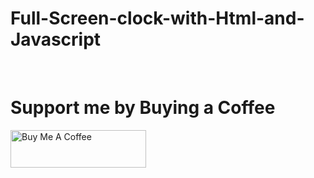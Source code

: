 # Full-Screen-clock-with-Html-and-Javascript

<br>
<h1>Support me by Buying a Coffee</h1>
<a href="https://www.buymeacoffee.com/heyrameee" target="_blank"><img src="https://cdn.buymeacoffee.com/buttons/v2/default-yellow.png" alt="Buy Me A Coffee" style="height: 60px !important;width: 217px !important;" ></a>
